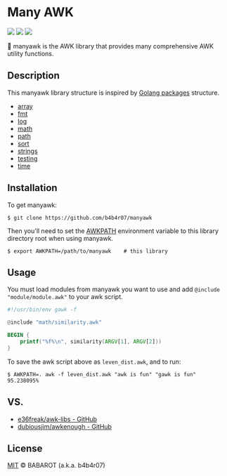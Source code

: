 # Many AWK

[![](https://img.shields.io/travis/b4b4r07/manyawk.svg?style=flat-square)][travis]
[![](http://img.shields.io/badge/license-MIT-blue.svg?style=flat-square)][license]
![](https://img.shields.io/badge/AWK-gawk-orange.svg?style=flat-square)

[travis]: https://travis-ci.org/b4b4r07/manyawk
[license]: http://b4b4r07.mit-license.org

:monkey: manyawk is the AWK library that provides many comprehensive AWK utility functions.

## Description

This manyawk library structure is inspired by [Golang packages](https://golang.org/pkg/) structure.

 - [array](https://github.com/b4b4r07/manyawk/tree/master/array)
 - [fmt](https://github.com/b4b4r07/manyawk/tree/master/fmt)
 - [log](https://github.com/b4b4r07/manyawk/tree/master/log)
 - [math](https://github.com/b4b4r07/manyawk/tree/master/math)
 - [path](https://github.com/b4b4r07/manyawk/tree/master/path)
 - [sort](https://github.com/b4b4r07/manyawk/tree/master/sort)
 - [strings](https://github.com/b4b4r07/manyawk/tree/master/strings)
 - [testing](https://github.com/b4b4r07/manyawk/tree/master/testing)
 - [time](https://github.com/b4b4r07/manyawk/tree/master/time)

## Installation

To get manyawk:

```console
$ git clone https://github.com/b4b4r07/manyawk
```

Then you'll need to set the [AWKPATH](https://www.gnu.org/software/gawk/manual/html_node/AWKPATH-Variable.html#AWKPATH-Variable) environment variable to this library directory root when using manyawk.

```console
$ export AWKPATH=/path/to/manyawk    # this library
```

## Usage

You must load modules from manyawk you want to use and add `@include "module/module.awk"` to your awk script.

```awk
#!/usr/bin/env gawk -f

@include "math/similarity.awk"

BEGIN {
    printf("%f%\n", similarity(ARGV[1], ARGV[2]))
}
```

To save the awk script above as `leven_dist.awk`, and to run:

```console
$ AWKPATH=. awk -f leven_dist.awk "awk is fun" "gawk is fun"
95.238095%
```

## VS.

- [e36freak/awk-libs - GitHub](https://github.com/e36freak/awk-libs)
- [dubiousjim/awkenough - GitHub](https://github.com/dubiousjim/awkenough)

## License

[MIT](http://b4b4r07.mit-license.org) © BABAROT (a.k.a. b4b4r07)